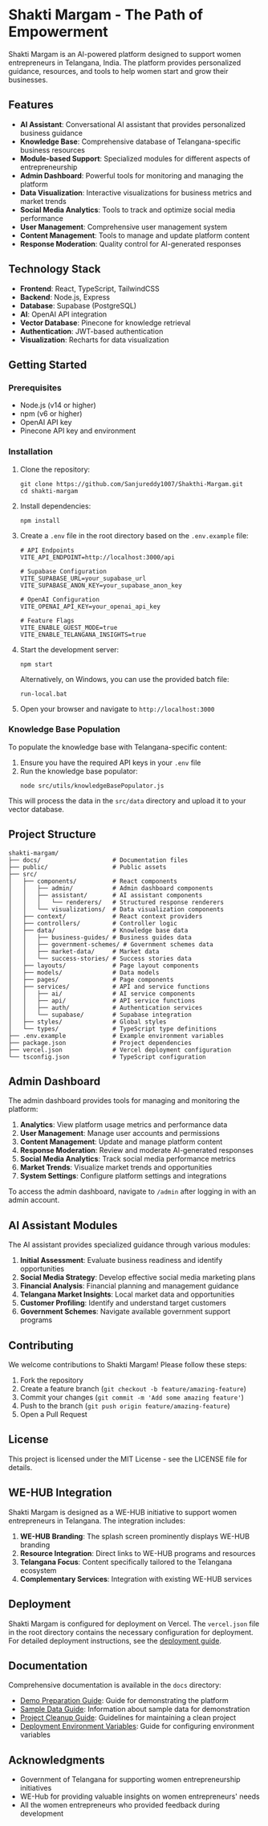 # Shakti Margam - The Path of Empowerment

Shakti Margam is an AI-powered platform designed to support women entrepreneurs in Telangana, India. The platform provides personalized guidance, resources, and tools to help women start and grow their businesses.

## Features

- **AI Assistant**: Conversational AI assistant that provides personalized business guidance
- **Knowledge Base**: Comprehensive database of Telangana-specific business resources
- **Module-based Support**: Specialized modules for different aspects of entrepreneurship
- **Admin Dashboard**: Powerful tools for monitoring and managing the platform
- **Data Visualization**: Interactive visualizations for business metrics and market trends
- **Social Media Analytics**: Tools to track and optimize social media performance
- **User Management**: Comprehensive user management system
- **Content Management**: Tools to manage and update platform content
- **Response Moderation**: Quality control for AI-generated responses

## Technology Stack

- **Frontend**: React, TypeScript, TailwindCSS
- **Backend**: Node.js, Express
- **Database**: Supabase (PostgreSQL)
- **AI**: OpenAI API integration
- **Vector Database**: Pinecone for knowledge retrieval
- **Authentication**: JWT-based authentication
- **Visualization**: Recharts for data visualization

## Getting Started

### Prerequisites

- Node.js (v14 or higher)
- npm (v6 or higher)
- OpenAI API key
- Pinecone API key and environment

### Installation

1. Clone the repository:
   ```
   git clone https://github.com/Sanjureddy1007/Shakthi-Margam.git
   cd shakti-margam
   ```

2. Install dependencies:
   ```
   npm install
   ```

3. Create a `.env` file in the root directory based on the `.env.example` file:
   ```
   # API Endpoints
   VITE_API_ENDPOINT=http://localhost:3000/api

   # Supabase Configuration
   VITE_SUPABASE_URL=your_supabase_url
   VITE_SUPABASE_ANON_KEY=your_supabase_anon_key

   # OpenAI Configuration
   VITE_OPENAI_API_KEY=your_openai_api_key

   # Feature Flags
   VITE_ENABLE_GUEST_MODE=true
   VITE_ENABLE_TELANGANA_INSIGHTS=true
   ```

4. Start the development server:
   ```
   npm start
   ```

   Alternatively, on Windows, you can use the provided batch file:
   ```
   run-local.bat
   ```

5. Open your browser and navigate to `http://localhost:3000`

### Knowledge Base Population

To populate the knowledge base with Telangana-specific content:

1. Ensure you have the required API keys in your `.env` file
2. Run the knowledge base populator:
   ```
   node src/utils/knowledgeBasePopulator.js
   ```

This will process the data in the `src/data` directory and upload it to your vector database.

## Project Structure

```
shakti-margam/
├── docs/                    # Documentation files
├── public/                  # Public assets
├── src/
│   ├── components/          # React components
│   │   ├── admin/           # Admin dashboard components
│   │   ├── assistant/       # AI assistant components
│   │   │   └── renderers/   # Structured response renderers
│   │   └── visualizations/  # Data visualization components
│   ├── context/             # React context providers
│   ├── controllers/         # Controller logic
│   ├── data/                # Knowledge base data
│   │   ├── business-guides/ # Business guides data
│   │   ├── government-schemes/ # Government schemes data
│   │   ├── market-data/     # Market data
│   │   └── success-stories/ # Success stories data
│   ├── layouts/             # Page layout components
│   ├── models/              # Data models
│   ├── pages/               # Page components
│   ├── services/            # API and service functions
│   │   ├── ai/              # AI service components
│   │   ├── api/             # API service functions
│   │   ├── auth/            # Authentication services
│   │   └── supabase/        # Supabase integration
│   ├── styles/              # Global styles
│   └── types/               # TypeScript type definitions
├── .env.example             # Example environment variables
├── package.json             # Project dependencies
├── vercel.json              # Vercel deployment configuration
└── tsconfig.json            # TypeScript configuration
```

## Admin Dashboard

The admin dashboard provides tools for managing and monitoring the platform:

1. **Analytics**: View platform usage metrics and performance data
2. **User Management**: Manage user accounts and permissions
3. **Content Management**: Update and manage platform content
4. **Response Moderation**: Review and moderate AI-generated responses
5. **Social Media Analytics**: Track social media performance metrics
6. **Market Trends**: Visualize market trends and opportunities
7. **System Settings**: Configure platform settings and integrations

To access the admin dashboard, navigate to `/admin` after logging in with an admin account.

## AI Assistant Modules

The AI assistant provides specialized guidance through various modules:

1. **Initial Assessment**: Evaluate business readiness and identify opportunities
2. **Social Media Strategy**: Develop effective social media marketing plans
3. **Financial Analysis**: Financial planning and management guidance
4. **Telangana Market Insights**: Local market data and opportunities
5. **Customer Profiling**: Identify and understand target customers
6. **Government Schemes**: Navigate available government support programs

## Contributing

We welcome contributions to Shakti Margam! Please follow these steps:

1. Fork the repository
2. Create a feature branch (`git checkout -b feature/amazing-feature`)
3. Commit your changes (`git commit -m 'Add some amazing feature'`)
4. Push to the branch (`git push origin feature/amazing-feature`)
5. Open a Pull Request

## License

This project is licensed under the MIT License - see the LICENSE file for details.

## WE-HUB Integration

Shakti Margam is designed as a WE-HUB initiative to support women entrepreneurs in Telangana. The integration includes:

1. **WE-HUB Branding**: The splash screen prominently displays WE-HUB branding
2. **Resource Integration**: Direct links to WE-HUB programs and resources
3. **Telangana Focus**: Content specifically tailored to the Telangana ecosystem
4. **Complementary Services**: Integration with existing WE-HUB services

## Deployment

Shakti Margam is configured for deployment on Vercel. The `vercel.json` file in the root directory contains the necessary configuration for deployment. For detailed deployment instructions, see the [deployment guide](docs/deployment_environment_variables.md).

## Documentation

Comprehensive documentation is available in the `docs` directory:

- [Demo Preparation Guide](docs/demo_preparation.md): Guide for demonstrating the platform
- [Sample Data Guide](docs/sample_data_guide.md): Information about sample data for demonstration
- [Project Cleanup Guide](docs/project_cleanup_guide.md): Guidelines for maintaining a clean project
- [Deployment Environment Variables](docs/deployment_environment_variables.md): Guide for configuring environment variables

## Acknowledgments

- Government of Telangana for supporting women entrepreneurship initiatives
- WE-Hub for providing valuable insights on women entrepreneurs' needs
- All the women entrepreneurs who provided feedback during development
